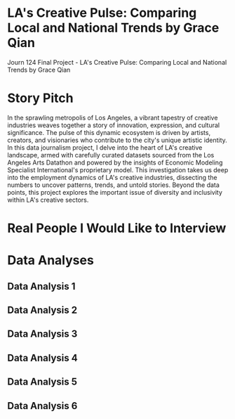 # LA's Creative Pulse: Comparing Local and National Trends by Grace Qian

Journ 124 Final Project - LA's Creative Pulse: Comparing Local and National Trends by Grace Qian

<h1>Story Pitch</h1>
<p>In the sprawling metropolis of Los Angeles, a vibrant tapestry of creative industries weaves together a story of innovation, expression, and cultural significance. The pulse of this dynamic ecosystem is driven by artists, creators, and visionaries who contribute to the city's unique artistic identity. In this data journalism project, I delve into the heart of LA's creative landscape, armed with carefully curated datasets sourced from the Los Angeles Arts Datathon and powered by the insights of Economic Modeling Specialist International's proprietary model. This investigation takes us deep into the employment dynamics of LA's creative industries, dissecting the numbers to uncover patterns, trends, and untold stories. Beyond the data points, this project explores the important issue of diversity and inclusivity within LA's creative sectors.</p>
<h1>Real People I Would Like to Interview</h1>

<h1>Data Analyses</h1>
<h2>Data Analysis 1</h2>
<h2>Data Analysis 2</h2>
<h2>Data Analysis 3</h2>
<h2>Data Analysis 4</h2>
<h2>Data Analysis 5</h2>
<h2>Data Analysis 6</h2>




